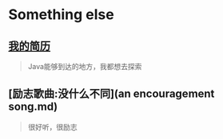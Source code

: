 # Something else

## [我的简历](resume/resume.md)

> Java能够到达的地方，我都想去探索

## [励志歌曲:没什么不同](an encouragement song.md)

> 很好听，很励志

